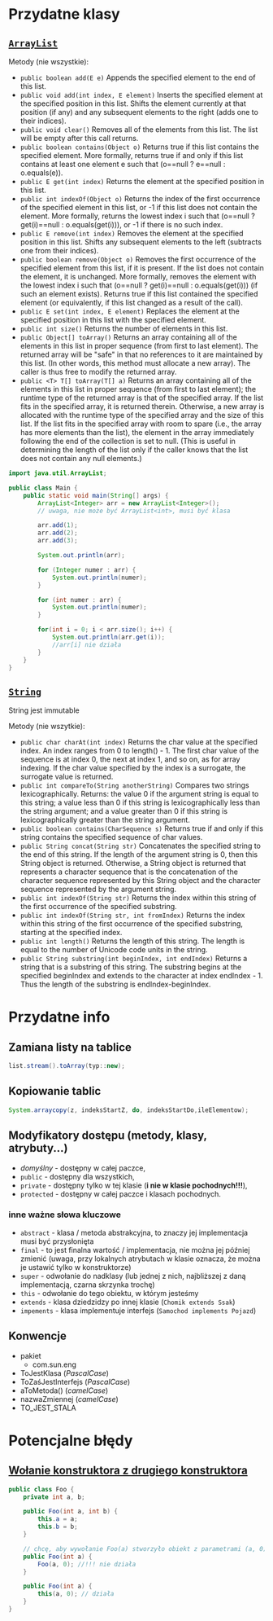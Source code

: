 # Przydatne klasy
## [`ArrayList`](https://docs.oracle.com/javase/8/docs/api/java/util/ArrayList.html)
Metody (nie wszystkie):
- `public boolean add(E e)`
Appends the specified element to the end of this list.
- `public void add(int index,
                E element)`
Inserts the specified element at the specified position in this list. Shifts the element currently at that position (if any) and any subsequent elements to the right (adds one to their indices).
- `public void clear()`
Removes all of the elements from this list. The list will be empty after this call returns.
- `public boolean contains(Object o)`
Returns true if this list contains the specified element. More formally, returns true if and only if this list contains at least one element e such that (o==null ? e==null : o.equals(e)).
- `public E get(int index)`
Returns the element at the specified position in this list.
- `public int indexOf(Object o)`
Returns the index of the first occurrence of the specified element in this list, or -1 if this list does not contain the element. More formally, returns the lowest index i such that (o==null ? get(i)==null : o.equals(get(i))), or -1 if there is no such index.
- `public E remove(int index)`
Removes the element at the specified position in this list. Shifts any subsequent elements to the left (subtracts one from their indices).
- `public boolean remove(Object o)`
Removes the first occurrence of the specified element from this list, if it is present. If the list does not contain the element, it is unchanged. More formally, removes the element with the lowest index i such that (o==null ? get(i)==null : o.equals(get(i))) (if such an element exists). Returns true if this list contained the specified element (or equivalently, if this list changed as a result of the call).
- `public E set(int index,
             E element)`
Replaces the element at the specified position in this list with the specified element.
- `public int size()`
Returns the number of elements in this list.
- `public Object[] toArray()`
Returns an array containing all of the elements in this list in proper sequence (from first to last element).
The returned array will be "safe" in that no references to it are maintained by this list. (In other words, this method must allocate a new array). The caller is thus free to modify the returned array.
- `public <T> T[] toArray(T[] a)`
Returns an array containing all of the elements in this list in proper sequence (from first to last element); the runtime type of the returned array is that of the specified array. If the list fits in the specified array, it is returned therein. Otherwise, a new array is allocated with the runtime type of the specified array and the size of this list.
If the list fits in the specified array with room to spare (i.e., the array has more elements than the list), the element in the array immediately following the end of the collection is set to null. (This is useful in determining the length of the list only if the caller knows that the list does not contain any null elements.)
```java
import java.util.ArrayList;

public class Main {
    public static void main(String[] args) {
        ArrayList<Integer> arr = new ArrayList<Integer>();
        // uwaga, nie może być ArrayList<int>, musi być klasa

        arr.add(1);
        arr.add(2);
        arr.add(3);

        System.out.println(arr);

        for (Integer numer : arr) {
            System.out.println(numer);
        }

        for (int numer : arr) {
            System.out.println(numer);
        }

        for(int i = 0; i < arr.size(); i++) {
            System.out.println(arr.get(i));
            //arr[i] nie działa
        }
    }
}
```

## [`String`](https://docs.oracle.com/javase/8/docs/api/java/lang/String.html)
String jest immutable

Metody (nie wszytkie):
- `public char charAt(int index)`
Returns the char value at the specified index. An index ranges from 0 to length() - 1. The first char value of the sequence is at index 0, the next at index 1, and so on, as for array indexing.
If the char value specified by the index is a surrogate, the surrogate value is returned.
- `public int compareTo(String anotherString)`
Compares two strings lexicographically. Returns:
the value 0 if the argument string is equal to this string; a value less than 0 if this string is lexicographically less than the string argument; and a value greater than 0 if this string is lexicographically greater than the string argument.
- `public boolean contains(CharSequence s)`
Returns true if and only if this string contains the specified sequence of char values.
- `public String concat(String str)`
Concatenates the specified string to the end of this string.
If the length of the argument string is 0, then this String object is returned. Otherwise, a String object is returned that represents a character sequence that is the concatenation of the character sequence represented by this String object and the character sequence represented by the argument string.
- `public int indexOf(String str)`
Returns the index within this string of the first occurrence of the specified substring.
- `public int indexOf(String str, int fromIndex)`
Returns the index within this string of the first occurrence of the specified substring, starting at the specified index.
- `public int length()`
Returns the length of this string. The length is equal to the number of Unicode code units in the string.
- `public String substring(int beginIndex, int endIndex)`
Returns a string that is a substring of this string. The substring begins at the specified beginIndex and extends to the character at index endIndex - 1. Thus the length of the substring is endIndex-beginIndex.

# Przydatne info

## Zamiana listy na tablice

```java
list.stream().toArray(typ::new);
```
## Kopiowanie tablic
```java
System.arraycopy(z, indeksStartZ, do, indeksStartDo,ileElementow);
```

## Modyfikatory dostępu (metody, klasy, atrybuty...)
- *domyślny* - dostępny w całej paczce,
- `public` - dostępny dla wszystkich,
- `private` - dostępny tylko w tej klasie (**i nie w klasie pochodnych!!!**),
- `protected` - dostępny w całej paczce i klasach pochodnych.
### inne ważne słowa kluczowe
- `abstract` - klasa / metoda abstrakcyjna, to znaczy jej implementacja musi być przysłonięta
- `final` - to jest finalna wartość / implementacja, nie można jej później zmienić (uwaga, przy lokalnych atrybutach w klasie oznacza, że można je ustawić tylko w konstruktorze)
- `super` - odwołanie do nadklasy (lub jednej z nich, najbliższej z daną implementacją, czarna skrzynka trochę)
- `this` - odwołanie do tego obiektu, w którym jesteśmy
- `extends` - klasa dziedzidzy po innej klasie (```Chomik extends Ssak```)
- `impements` - klasa implementuje interfejs (```Samochod implements Pojazd```)

## Konwencje
- pakiet
  - com.sun.eng
- ToJestKlasa (*PascalCase*)
- ToZaśJestInterfejs (*PascalCase*)
- aToMetoda() (*camelCase*)
- nazwaZmiennej (*camelCase*)
- TO_JEST_STALA


# Potencjalne błędy
## [Wołanie konstruktora z drugiego konstruktora](https://stackoverflow.com/questions/285177/how-do-i-call-one-constructor-from-another-in-java)

```java
public class Foo {
    private int a, b;

    public Foo(int a, int b) {
        this.a = a;
        this.b = b;
    }

    // chcę, aby wywołanie Foo(a) stworzyło obiekt z parametrami (a, 0)
    public Foo(int a) {
        Foo(a, 0); //!!! nie działa
    }

    public Foo(int a) {
        this(a, 0); // działa
    }
}
```
